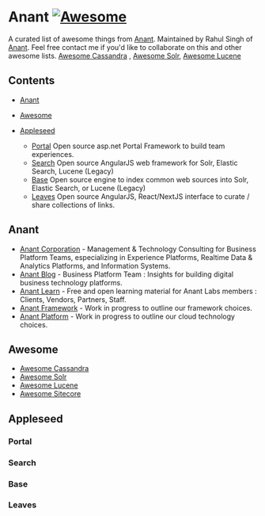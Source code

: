 # Anant [![Awesome](https://cdn.rawgit.com/sindresorhus/awesome/d7305f38d29fed78fa85652e3a63e154dd8e8829/media/badge.svg)](https://github.com/sindresorhus/awesome)

A curated list of awesome things from [Anant](https://www.anant.us). Maintained by Rahul Singh of [Anant](http://anant.us). Feel free contact me if you'd like to collaborate on this and other awesome lists. [Awesome Cassandra](https://github.com/Anant/awesome-cassandra) , [Awesome Solr](https://github.com/Anant/awesome-solr), [Awesome Lucene](https://github.com/Anant/awesome-lucene)

## Contents

- [Anant](#anant) 
- [Awesome](#awesome)

- [Appleseed](#appleseed)
  - [Portal](#portal) Open source asp.net Portal Framework to build team experiences.
  - [Search](#search) Open source AngularJS web framework for Solr, Elastic Search, Lucene (Legacy)
  - [Base](#base) Open source engine to index common web sources into Solr, Elastic Search, or Lucene (Legacy)
  - [Leaves](#leaves) Open source AngularJS, React/NextJS interface to curate / share collections of links. 
  
## Anant

- [Anant Corporation](https://www.anant.us) - Management & Technology Consulting for Business Platform Teams, especializing in Experience Platforms, Realtime Data & Analytics Platforms, and Information Systems.
- [Anant Blog](https://blog.anant.us) - Business Platform Team : Insights for building digital business technology platforms. 
- [Anant Learn](https://learn.anant.us) - Free and open learning material for Anant Labs members : Clients, Vendors, Partners, Staff.
- [Anant Framework](https://github.com/Anant/framework) - Work in progress to outline our framework choices. 
- [Anant Platform](https://github.com/Anant/platform) - Work in progress to outline our cloud technology choices.

## Awesome 
- [Awesome Cassandra](https://anant.github.com/awesome-cassandra)
- [Awesome Solr](https://anant.github.com/awesome-solr)
- [Awesome Lucene](https://anant.github.com/awesome-lucene)
- [Awesome Sitecore](https://github.com/anant/awesome-sitecore)

## Appleseed

### Portal 

### Search

### Base

### Leaves


